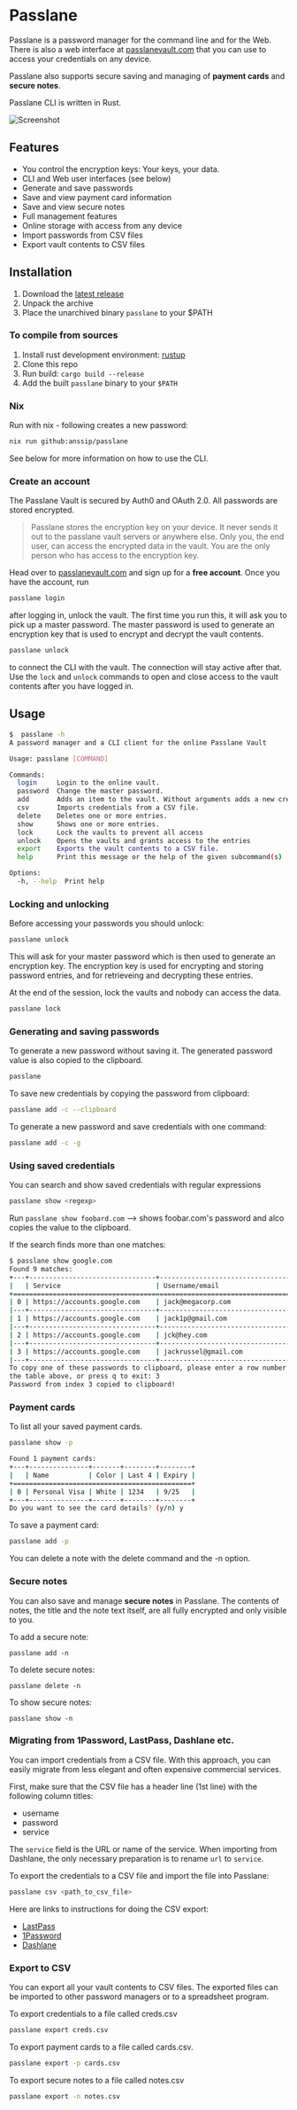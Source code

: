 # Passlane

Passlane is a password manager for the command line and for the Web. There is also a web interface at [passlanevault.com](https://passlanevault.com) that you can use to access your credentials on any device.

Passlane also supports secure saving and managing of **payment cards** and **secure notes**.

Passlane CLI is written in Rust.

![Screenshot](https://i.imgur.com/TMB8DbS.webp)

## Features

- You control the encryption keys: Your keys, your data.
- CLI and Web user interfaces (see below)
- Generate and save passwords
- Save and view payment card information
- Save and view secure notes
- Full management features
- Online storage with access from any device
- Import passwords from CSV files
- Export vault contents to CSV files

## Installation

1. Download the [latest release](https://github.com/anssip/passlane/releases)
2. Unpack the archive
3. Place the unarchived binary `passlane` to your $PATH

### To compile from sources

1. Install rust development environment: [rustup](https://rustup.rs)
2. Clone this repo
3. Run build: `cargo build --release`
4. Add the built `passlane` binary to your `$PATH`

### Nix

Run with nix  - following creates a new password:

```bash
nix run github:anssip/passlane
```

See below for more information on how to use the CLI.

### Create an account

The Passlane Vault is secured by Auth0 and OAuth 2.0. All passwords are stored encrypted.

> Passlane stores the encryption key on your device. It never sends it out to the passlane vault servers or anywhere else. Only you, the end user, can access the encrypted data in the vault. You are the only person who has access to the encryption key.

Head over to [passlanevault.com](https://passlanevault.com) and sign up for a **free account**. Once you have the account, run

```bash
passlane login
```

after logging in, unlock the vault. The first time you run this, it will ask you to pick up a master password. 
The master password is used to generate an encryption key that is used to encrypt and decrypt the vault contents.

```bash
passlane unlock
```


to connect the CLI with the vault. The connection will stay active after that. Use the `lock` and `unlock` commands to open and close access to the vault contents after you have logged in.

## Usage

```bash
$  passlane -h
A password manager and a CLI client for the online Passlane Vault

Usage: passlane [COMMAND]

Commands:
  login     Login to the online vault.
  password  Change the master password.
  add       Adds an item to the vault. Without arguments adds a new credential, use -p to add a payment card.
  csv       Imports credentials from a CSV file.
  delete    Deletes one or more entries.
  show      Shows one or more entries.
  lock      Lock the vaults to prevent all access
  unlock    Opens the vaults and grants access to the entries
  export    Exports the vault contents to a CSV file.
  help      Print this message or the help of the given subcommand(s)

Options:
  -h, --help  Print help
```

### Locking and unlocking

Before accessing your passwords you should unlock:

```bash
passlane unlock
```

This will ask for your master password which is then used to generate an encryption key. The encryption key is used for encrypting and storing password entries, and for retrieveing and decrypting these entries.

At the end of the session, lock the vaults and nobody can access the data.

```bash
passlane lock
```

### Generating and saving passwords

To generate a new password without saving it. The generated password value is also copied to the clipboard.

```bash
passlane
```

To save new credentials by copying the password from clipboard:

```bash
passlane add -c --clipboard
```

To generate a new password and save credentials with one command:

```bash
passlane add -c -g
```

### Using saved credentials

You can search and show saved credentials with regular expressions

```bash
passlane show <regexp>
```

Run `passlane show foobard.com` --> shows foobar.com's password and alco copies the value to the clipboard.

If the search finds more than one matches:

```bash
$ passlane show google.com
Found 9 matches:
+---+--------------------------------+------------------------------------+
|   | Service                        | Username/email                     |
+=========================================================================+
| 0 | https://accounts.google.com    | jack@megacorp.com                  |
|---+--------------------------------+------------------------------------|
| 1 | https://accounts.google.com    | jack1p@gmail.com                   |
|---+--------------------------------+------------------------------------|
| 2 | https://accounts.google.com    | jck@hey.com                        |
|---+--------------------------------+------------------------------------|
| 3 | https://accounts.google.com    | jackrussel@gmail.com               |
|---+--------------------------------+------------------------------------|
To copy one of these passwords to clipboard, please enter a row number from
the table above, or press q to exit: 3
Password from index 3 copied to clipboard!
```

### Payment cards

To list all your saved payment cards.

```bash
passlane show -p

Found 1 payment cards:
+---+---------------+-------+--------+--------+
|   | Name          | Color | Last 4 | Expiry |
+=============================================+
| 0 | Personal Visa | White | 1234   | 9/25   |
+---+---------------+-------+--------+--------+
Do you want to see the card details? (y/n) y
```

To save a payment card:

```bash
passlane add -p
```

You can delete a note with the delete command and the -n option.


### Secure notes

You can also save and manage **secure notes** in Passlane. The contents of notes, the title and the note text itself, are all fully encrypted and only visible to you.

To add a secure note:

```
passlane add -n
```

To delete secure notes:

```
passlane delete -n
```

To show secure notes:

```
passlane show -n
```

### Migrating from 1Password, LastPass, Dashlane etc.

You can import credentials from a CSV file. With this approach, you can easily migrate from less elegant and often expensive commercial services.

First, make sure that the CSV file has a header line (1st line) with the following column titles:

- username
- password
- service

The `service` field is the URL or name of the service. When importing from Dashlane, the only necessary preparation is to rename `url` to `service`.

To export the credentials to a CSV file and import the file into Passlane:

```bash
passlane csv <path_to_csv_file>
```

Here are links to instructions for doing the CSV export:

- [LastPass](https://support.lastpass.com/help/how-do-i-nbsp-export-stored-data-from-lastpass-using-a-generic-csv-file)
- [1Password](https://support.1password.com/export/)
- [Dashlane](https://support.dashlane.com/hc/en-us/articles/202625092-Export-your-passwords-from-Dashlane)

### Export to CSV

You can export all your vault contents to CSV files. The exported files can be imported to other password managers or to a spreadsheet program.

To export credentials to a file called creds.csv

```bash
passlane export creds.csv
```

To export payment cards to a file called cards.csv.

```bash
passlane export -p cards.csv
```

To export secure notes to a file called notes.csv

```bash
passlane export -n notes.csv
```
